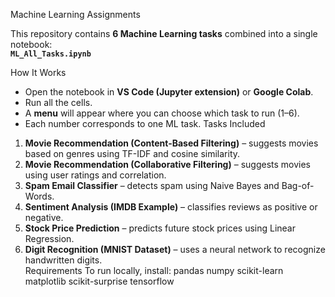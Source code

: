  Machine Learning Assignments

This repository contains **6 Machine Learning tasks** combined into a single notebook:  
**`ML_All_Tasks.ipynb`**

  How It Works
- Open the notebook in **VS Code (Jupyter extension)** or **Google Colab**.  
- Run all the cells.  
- A **menu** will appear where you can choose which task to run (1–6).  
- Each number corresponds to one ML task.
 Tasks Included
1. **Movie Recommendation (Content-Based Filtering)** – suggests movies based on genres using TF-IDF and cosine similarity.  
2. **Movie Recommendation (Collaborative Filtering)** – suggests movies using user ratings and correlation.  
3. **Spam Email Classifier** – detects spam using Naive Bayes and Bag-of-Words.  
4. **Sentiment Analysis (IMDB Example)** – classifies reviews as positive or negative.  
5. **Stock Price Prediction** – predicts future stock prices using Linear Regression.  
6. **Digit Recognition (MNIST Dataset)** – uses a neural network to recognize handwritten digits.  
 Requirements
To run locally, install:
pandas
numpy
scikit-learn
matplotlib
scikit-surprise
tensorflow
